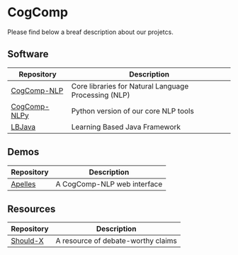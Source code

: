 # CogComp 

Please find below a breaf description about our projetcs.

## Software

| Repository | Description |
|----------|------------|
| [CogComp-NLP](../cogcomp-nlp/) | Core libraries for Natural Language Processing (NLP) |
| [CogComp-NLPy](../cogcomp-nlpy/) | Python version of our core NLP tools |
| [LBJava](../lbjava/) | Learning Based Java Framework |

## Demos

| Repository | Description |
|----------|------------|
| [Apelles](../apelles/) | A CogComp-NLP web interface |

## Resources

| Repository | Description |
|----------|------------|
| [Should-X](../should-X/) | A resource of debate-worthy claims |




